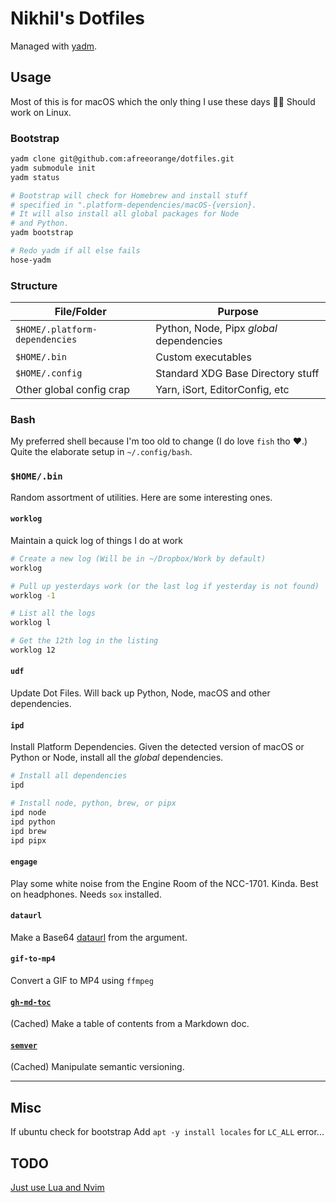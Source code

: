 # Nikhil's Dotfiles

Managed with [yadm](https://yadm.io).

## Usage

Most of this is for macOS which the only thing I use these days 🤷‍♂️ Should work on Linux.

### Bootstrap

```bash
yadm clone git@github.com:afreeorange/dotfiles.git
yadm submodule init
yadm status

# Bootstrap will check for Homebrew and install stuff
# specified in ".platform-dependencies/macOS-{version}.
# It will also install all global packages for Node
# and Python.
yadm bootstrap

# Redo yadm if all else fails
hose-yadm
```

### Structure

| File/Folder                    | Purpose                                                               |
|--------------------------------|-----------------------------------------------------------------------|
| `$HOME/.platform-dependencies` | Python, Node, Pipx _global_ dependencies                              |
| `$HOME/.bin`                   | Custom executables                                                    |
| `$HOME/.config`                | Standard XDG Base Directory stuff                                     |
| Other global config crap       | Yarn, iSort, EditorConfig, etc                                        |

### Bash

My preferred shell because I'm too old to change (I do love `fish` tho ♥️.) Quite the elaborate setup in `~/.config/bash`.

### `$HOME/.bin`

Random assortment of utilities. Here are some interesting ones.

#### `worklog`

Maintain a quick log of things I do at work

```bash
# Create a new log (Will be in ~/Dropbox/Work by default)
worklog

# Pull up yesterdays work (or the last log if yesterday is not found)
worklog -1

# List all the logs
worklog l

# Get the 12th log in the listing
worklog 12
```

#### `udf`

Update Dot Files. Will back up Python, Node, macOS and other dependencies.

#### `ipd`

Install Platform Dependencies. Given the detected version of macOS or Python or Node, install all the _global_ dependencies.

```bash
# Install all dependencies
ipd

# Install node, python, brew, or pipx
ipd node
ipd python
ipd brew
ipd pipx
```

#### `engage`

Play some white noise from the Engine Room of the NCC-1701. Kinda. Best on headphones. Needs `sox` installed.

#### `dataurl`

Make a Base64 [dataurl](https://developer.mozilla.org/en-US/docs/Web/HTTP/Basics_of_HTTP/Data_URIs) from the argument.

#### `gif-to-mp4`

Convert a GIF to MP4 using `ffmpeg`

#### [`gh-md-toc`](https://github.com/ekalinin/github-markdown-toc)

(Cached) Make a table of contents from a Markdown doc.

#### [`semver`](https://github.com/fsaintjacques/semver-tool)

(Cached) Manipulate semantic versioning.

---

## Misc

If ubuntu check for bootstrap
Add `apt -y install locales` for `LC_ALL` error...

## TODO

[Just use Lua and Nvim](https://vonheikemen.github.io/devlog/tools/build-your-first-lua-config-for-neovim/)
